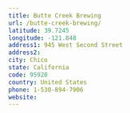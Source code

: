 ```yaml
---
title: Butte Creek Brewing
url: /butte-creek-brewing/
latitude: 39.7245
longitude: -121.848
address1: 945 West Second Street
address2: 
city: Chico
state: California
code: 95928
country: United States
phone: 1-530-894-7906
website: 
---
```



